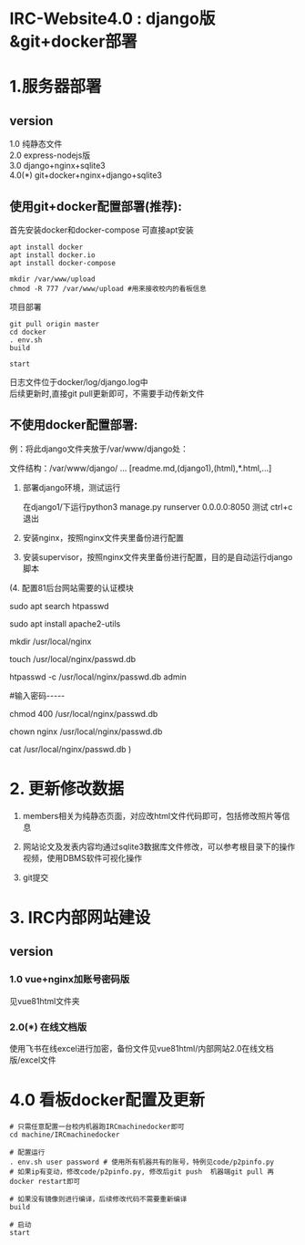 # IRC-Website4.0 : django版&git+docker部署

# 1.服务器部署
## version
1.0 纯静态文件  
2.0 express-nodejs版  
3.0 django+nginx+sqlite3  
4.0(*) git+docker+nginx+django+sqlite3  

## 使用git+docker配置部署(推荐):
首先安装docker和docker-compose 可直接apt安装
```
apt install docker
apt install docker.io
apt install docker-compose

mkdir /var/www/upload
chmod -R 777 /var/www/upload #用来接收校内的看板信息

```
项目部署
```
git pull origin master
cd docker
. env.sh
build

start
```
日志文件位于docker/log/django.log中  
后续更新时,直接git pull更新即可，不需要手动传新文件


## 不使用docker配置部署:

例：将此django文件夹放于/var/www/django处：

文件结构：/var/www/django/ ...  [readme.md,(django1),(html),*.html,...]

1. 部署django环境，测试运行

   在django1/下运行python3 manage.py runserver 0.0.0.0:8050 测试 ctrl+c退出

2. 安装nginx，按照nginx文件夹里备份进行配置

3. 安装supervisor，按照nginx文件夹里备份进行配置，目的是自动运行django脚本

(4. 配置81后台网站需要的认证模块

   sudo apt search htpasswd

   sudo apt install apache2-utils

   mkdir /usr/local/nginx

   touch /usr/local/nginx/passwd.db

   htpasswd -c /usr/local/nginx/passwd.db admin

   #输入密码-----

   chmod 400 /usr/local/nginx/passwd.db

   chown nginx  /usr/local/nginx/passwd.db

   cat /usr/local/nginx/passwd.db
)
   

# 2. 更新修改数据

1. members相关为纯静态页面，对应改html文件代码即可，包括修改照片等信息


2. 网站论文及发表内容均通过sqlite3数据库文件修改，可以参考根目录下的操作视频，使用DBMS软件可视化操作

3. git提交

# 3. IRC内部网站建设
## version
### 1.0 vue+nginx加账号密码版
见vue81html文件夹
### 2.0(*) 在线文档版
使用飞书在线excel进行加密，备份文件见vue81html/内部网站2.0在线文档版/excel文件


# 4.0 看板docker配置及更新
```
# 只需任意配置一台校内机器跑IRCmachinedocker即可
cd machine/IRCmachinedocker

# 配置运行
. env.sh user password # 使用所有机器共有的账号，特例见code/p2pinfo.py
# 如果ip有变动，修改code/p2pinfo.py, 修改后git push  机器端git pull 再docker restart即可

# 如果没有镜像则进行编译，后续修改代码不需要重新编译
build

# 启动
start
```
